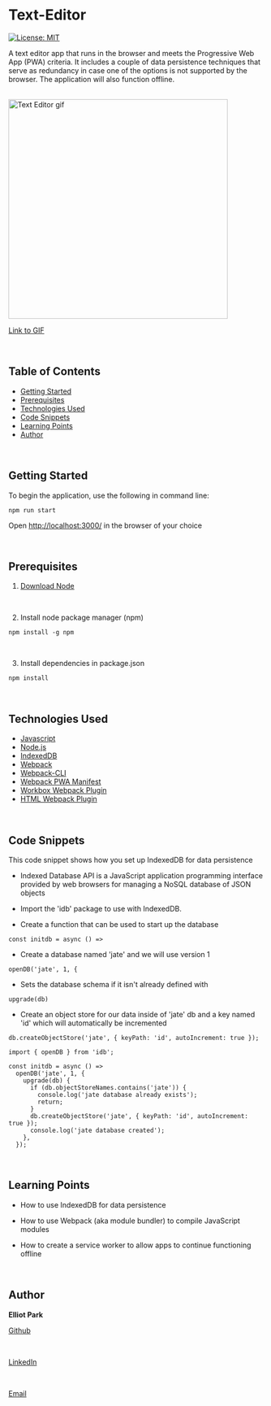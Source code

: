 # Text-Editor
[![License: MIT](https://img.shields.io/badge/License-MIT-yellow.svg)](https://opensource.org/licenses/MIT)

A text editor app that runs in the browser and meets the Progressive Web App (PWA) criteria. It includes a couple of data persistence techniques that serve as redundancy in case one of the options is not supported by the browser. The application will also function offline.

<br>

<img src="Images\Text-Editor.gif" title="Text Editor gif" width = 432px>


[Link to GIF](https://drive.google.com/file/d/1JcmvHDmYU6WjGITv-FaK7d9HGSF34AQG/view)

<br>

## Table of Contents
  * [Getting Started](#getting-started)
  * [Prerequisites](#prerequisites)
  * [Technologies Used](#technologies-used)
  * [Code Snippets](#code-snippets)
  * [Learning Points](#learning-points)
  * [Author](#author)

<br>


## Getting Started

To begin the application, use the following in command line:

`
npm run start
`

Open [http://localhost:3000/](http://localhost:3000/) in the browser of your choice

<br>


## Prerequisites

1. [Download Node](https://nodejs.org/en/download/)

<br>

2. Install node package manager (npm)

`npm install -g npm
`

<br>

3. Install dependencies in package.json

`npm install 
`

<br>

## Technologies Used

* [Javascript](https://developer.mozilla.org/en-US/docs/Web/JavaScript)
* [Node.js](https://nodejs.org/en/) 
* [IndexedDB](https://www.npmjs.com/package/idb) 
* [Webpack](https://www.npmjs.com/package/webpack) 
* [Webpack-CLI](https://www.npmjs.com/package/webpack-cli)
* [Webpack PWA Manifest](https://www.npmjs.com/package/webpack-pwa-manifest)
* [Workbox Webpack Plugin](https://www.npmjs.com/package/workbox-webpack-plugin)
* [HTML Webpack Plugin](https://www.npmjs.com/package/html-webpack-plugin)


<br>

## Code Snippets

This code snippet shows how you set up IndexedDB for data persistence 

* Indexed Database API is a JavaScript application programming interface provided by web browsers for managing a NoSQL database of JSON objects

* Import the 'idb' package to use with IndexedDB.

* Create a function that can be used to start up the database

`
const initdb = async () =>
`

* Create a database named 'jate' and we will use version 1

`
openDB('jate', 1, {
`

* Sets the database schema if it isn't already defined with 

`
upgrade(db)
`

* Create an object store for our data inside of 'jate' db and a key named 'id' which will automatically be incremented

`
db.createObjectStore('jate', { keyPath: 'id', autoIncrement: true });
`

```
import { openDB } from 'idb';

const initdb = async () =>
  openDB('jate', 1, {
    upgrade(db) {
      if (db.objectStoreNames.contains('jate')) {
        console.log('jate database already exists');
        return;
      }
      db.createObjectStore('jate', { keyPath: 'id', autoIncrement: true });
      console.log('jate database created');
    },
  });
```

 <br>


## Learning Points

* How to use IndexedDB for data persistence

* How to use Webpack (aka module bundler) to compile JavaScript modules 

* How to create a service worker to allow apps to continue functioning offline 


<br>


## Author
 **Elliot Park** 

[Github](https://github.com/elliotpark410)

<br>

[LinkedIn](https://www.linkedin.com/in/elliot-park/)

<br>

[Email](mailto:elliotpark410@gmail.com)

<br>




 
  

 



 



